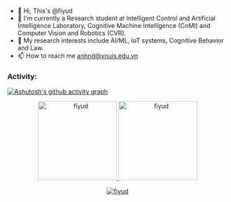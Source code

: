 - 👋 Hi, This's @fiyud
- 🌱 I'm currently a Research student at Intelligent Control and Artificial Intelligence Laboratory, Cognitive Machine Intelligence (CoMI) and Computer Vision and Robotics (CVR).
- 👀 My research interests include AI/ML, IoT systems, Cognitive Behavior and Law. 
- 📫 How to reach me anhnd@vnuis.edu.vn  

<!---
fiyud/fiyud is a ✨ special ✨ repository because its `README.md` (this file) appears on your GitHub profile.
You can click the Preview link to take a look at your changes.
--->

<h3 align="left">Activity:</h3>

[![Ashutosh's github activity graph](https://github-readme-activity-graph.vercel.app/graph?username=fiyud&bg_color=100f0f&color=4c5e9e&line=4c569e&point=403e41&area=true&hide_border=true)](https://github.com/ashutosh00710/github-readme-activity-graph)

<div align="center">
  <a href="https://github.com/fiyud">
    <img height="180em" src="https://github-readme-stats.vercel.app/api/top-langs?username=fiyud&show_icons=true&locale=en&layout=compact&theme=tokyonight" alt="fiyud"/>
    <img height="180em" src="https://github-readme-stats.vercel.app/api?username=fiyud&show_icons=true&locale=en&layout=compact&theme=tokyonight" alt="fiyud"/>
  </a>
</div>
<p align="center">
  <a href="https://github.com/fiyud">
    <img src="https://github-readme-streak-stats.herokuapp.com/?user=fiyud&&theme=tokyonight" alt="fiyud" />
  </a>
</p>

